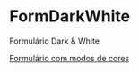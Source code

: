 # FormDarkWhite
 Formulário Dark & White

[Formulário com modos de cores](https://marcelops02.github.io/FormDarkWhite/)
